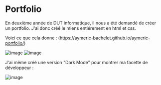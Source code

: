 # Portfolio

En deuxième année de DUT informatique, il nous a été demandé de créer un portfolio. J'ai donc créé le miens entiérement en html et css.

Voici ce que cela donne :
(https://aymeric-bachelet.github.io/aymeric-portfolio/)

![image](https://user-images.githubusercontent.com/73890927/109434486-e207dc80-7a15-11eb-88a3-a9948c06983b.png)
![image](https://user-images.githubusercontent.com/73890927/109434504-f1872580-7a15-11eb-9da5-42f232ed59ea.png)

J'ai même créé une version "Dark Mode" pour montrer ma facette de développeur :

![image](https://user-images.githubusercontent.com/73890927/109434547-111e4e00-7a16-11eb-873e-32daf5937ab5.png)
